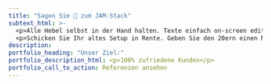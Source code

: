 ```yaml
---
title: "Sagen Sie 👋 zum JAM-Stack"
subtext_html: >-
  <p>Alle Hebel selbst in der Hand halten. Texte einfach on-screen editieren. Mit Flat Files Angriffsfl&auml;chen verkleinern und die Nutzungsgebühren für PHP sparen.</p>
  <p>Schicken Sie Ihr altes Setup in Rente. Geben Sie den 20ern einen Neustart!</p>
description:
portfolio_heading: "Unser Ziel:"
portfolio_description_html: <p>100% zufriedene Kunden</p>
portfolio_call_to_action: Referenzen ansehen
---
```

